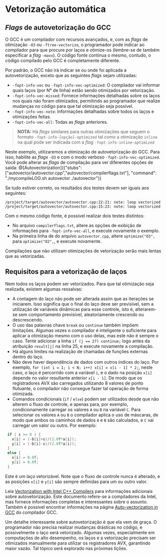 # Vetorização automática

## _Flags_ de autovetorização do GCC

O GCC é um compilador com recursos avançados, e, com as _flags_ de otimização `-O3` ou `-ftree-vectorize`, o programador pode indicar ao compilador para que procure por laços e otimize-os (lembre-se de também especificar a _flag_ `-mavx`). O código fonte continua o mesmo, contudo, o código compilado pelo GCC é completamente diferente.

Por padrão, o GCC não irá indicar se ou onde foi aplicada a autovetorização, exceto que as seguintes _flags_ sejam utilizadas:

- `-fopt-info-vec` ou `-fopt-info-vec-optimized`: O compilador vai informar quais laços (por N° de linha) estão sendo otimizados por vetorização.
- `-fopt-info-vec-missed`: Fornece informações detalhadas sobre os laços nos quais não foram otimizados, permitindo ao programador que realize mudanças no código para que tal otimização seja possível.
- `-fopt-info-vec-note`: Informações detalhadas sobre todos os laços e otimizações feitas.
- `-fopt-info-vec-all`: Todas as _flags_ anteriores.

>**NOTA:** Há _flags_ similares para outras otimizações que seguem o formato `-fopt-info-[opção]-optimized` tal como a otimização `inline` na qual pode ser indicada com a _flag_ `-fopt-info-inline-optimized`

Neste exemplo, utilizaremos a otimização de autovetorização do GCC. Para isso, habilite as _flags_ `-O3` e com o modo verboso `-fopt-info-vec-optimized`. Você pode alterar as _flags_ de compilação para ver diferentes opções de saída:
@[Autovectorization]({"stubs": ["autovector/autovector.cpp","autovector/compilerflags.txt"], "command": "./mycompileLOG.sh autovector ./autovector"})

Se tudo estiver correto, os resultados dos testes devem ser iguais aos seguintes:
```
/project/target/autovector/autovector.cpp:22:21: note: loop vectorized
/project/target/autovector/autovector.cpp:15:23: note: loop vectorized
```
Com o mesmo código fonte, é possível realizar dois testes distintos:

- No arquivo `compilerflags.txt`, altere as opções de exibição de informações para `-fopt-info-vec-all`, e execute novamente o exemplo.
- Na primeira linha de do arquivo `autovector.cpp`, altere `optimize("O3",` para `optimize("O2",`, e execute novamente.

Compilações que não utilizam otimizações de vetorização serão mais lentas que as vetorizadas.

## Requisitos para a vetorização de laços

Nem todos os laços podem ser vetorizados. Para que tal otimização seja realizada, existem algumas ressalvas:

- A contagem do laço não pode ser alterada assim que as iterações se iniciarem. Isso significa que o final do laço deve ser previsível, sem a utilização de variáveis dinâmicas para esse controle, isto é, alterarem-se sem comportamento previsível, aleatoriamente crescendo ou descrescendo.
- O uso das palavras chave `break` ou `continue` também impõem limitações. Algumas vezes o compilador é inteligente o suficiente para aplicar a otimização mesmo com o uso delas, mas este não é sempre o caso. Tente adicionar a linha `if (j == 27) continue;` logo antes da atribuição `result[j]` na linha 25, e execute novamente a compilação.
- Há alguns limites na realização de chamadas de funções externas dentro do laço.
- Não deve haver dependência de dados com outros índices do laço. Por exemplo, `for (int i = 1; i < N; i++) x[i] = x[i - 1] * 2;`, neste caso, o laço é percorrido com a variável `i`, e o dado na posição `x[i]` depende no valor resultante anterior `x[i - 1]`. De modo que os registradores AVX são carregados utilizando 8 valores de ponto flutuante, o compilador não consegue fazer tal operação de forma otimizada.
- Comandos condicionais (`if` / `else`) podem ser utilizados desde que não alterem o fluxo de controle, e apenas para, por exemplo, condicionamente carregar os valores `A` ou `B` na variável `C`. Para selecionar os valores `A` ou `B` o compilador aplica o uso de máscaras, de modo que ambos os caminhos de dados `A` e `B` são calculados, e `C` vai carregar um valor ou outro. Por exemplo:
```cpp
 if ( s >= 0 ) {
   x[i] = (-b[i]+s)/(2.0f*a[i]);
   y[i] = (-b[i]-s)/(2.0f*a[i]);
 }
 else {
   x[i] = 0.0f;
   y[i] = 0.0f;
 }
```
Este é um laço vetorizável. Note que o fluxo de controle nunca é alterado, e as posições `x[i]` e `y[i]` são sempre definidas para um ou outro valor.

Leia [Vectorization with Intel C++ Compilers](https://software.intel.com/sites/default/files/m/4/8/8/2/a/31848-CompilerAutovectorizationGuide.pdf) para informações adicionais sobre autovetorização. Este documento refere-se a compiladores da Intel, mas fornece informações completas e interessantes sobre o assunto. Também é possível encontrar informações na página [Auto-vectorization in GCC](https://gcc.gnu.org/projects/tree-ssa/vectorization.html) do compilador GCC.

Um detalhe interessante sobre autovetorização é que ela vem de graça. O programador não precisa realizar mudanças drásticas no código, e possivelmente o laço será vetorizado. Algumas vezes, especialmente em computações de alto desempenho, os laços e a vetorização precisam ser otimizados manualmente para utilizar os registradores AVX, garantindo maior vazão. Tal tópico será explorado nas próximas lições.
